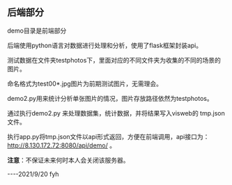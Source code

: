 ## 后端部分

demo目录是前端部分

后端使用python语言对数据进行处理和分析，使用了flask框架封装api。

测试数据在文件夹testphotos下，里面对应的不同文件夹为收集的不同的场景的图片。

命名格式为test00*.jpg图片为前期测试图片，无需理会。

demo2.py用来统计分析单张图片的情况，图片存放路径依然为testphotos。

通过执行demo2.py 来处理数据集，统计数据，并将结果写入visweb的 tmp.json文件。

执行app.py将tmp.json文件以api形式返回，方便在前端调用，api接口为：http://8.130.172.72:8080/api/demo/ 。



**注意**：不保证未来何时本人会关闭该服务器。                        



----2021/9/20 fyh

